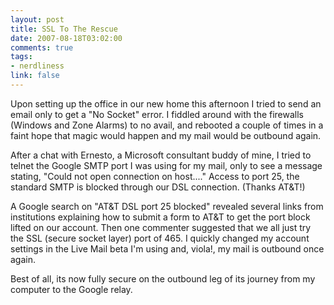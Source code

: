 ```yaml
--- 
layout: post
title: SSL To The Rescue
date: 2007-08-18T03:02:00
comments: true
tags:
- nerdliness
link: false
---
```

Upon setting up the office in our new home this afternoon I tried to send an email only to get a "No Socket" error.  I fiddled around with the firewalls (Windows and Zone Alarms) to no avail, and rebooted a couple of times in a faint hope that magic would happen and my mail would be outbound again.

After a chat with Ernesto, a Microsoft consultant buddy of mine, I tried to telnet the Google SMTP port I was using for my mail, only to see a message stating, "Could not open connection on host...."  Access to port 25, the standard SMTP is blocked through our DSL connection.  (Thanks AT&T!)

A Google search on "AT&T DSL port 25 blocked" revealed several links from institutions explaining how to submit a form to AT&T to get the port block lifted on our account.  Then one commenter suggested that we all just try the SSL (secure socket layer) port of 465.  I quickly changed my account settings in the Live Mail beta I'm using and, viola!, my mail is outbound once again.

Best of all, its now fully secure on the outbound leg of its journey from my computer to the Google relay.
